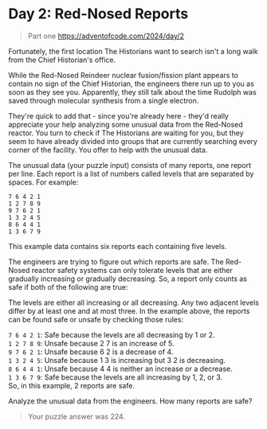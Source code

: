 # Day 2: Red-Nosed Reports

> Part one https://adventofcode.com/2024/day/2

Fortunately, the first location The Historians want to search isn't a long walk from the Chief Historian's office.

While the Red-Nosed Reindeer nuclear fusion/fission plant appears to contain no sign of the Chief Historian, the engineers there run up to you as soon as they see you. Apparently, they still talk about the time Rudolph was saved through molecular synthesis from a single electron.

They're quick to add that - since you're already here - they'd really appreciate your help analyzing some unusual data from the Red-Nosed reactor. You turn to check if The Historians are waiting for you, but they seem to have already divided into groups that are currently searching every corner of the facility. You offer to help with the unusual data.

The unusual data (your puzzle input) consists of many reports, one report per line. Each report is a list of numbers called levels that are separated by spaces. For example:
```
7 6 4 2 1
1 2 7 8 9
9 7 6 2 1
1 3 2 4 5
8 6 4 4 1
1 3 6 7 9
```
This example data contains six reports each containing five levels.

The engineers are trying to figure out which reports are safe. The Red-Nosed reactor safety systems can only tolerate levels that are either gradually increasing or gradually decreasing. So, a report only counts as safe if both of the following are true:

The levels are either all increasing or all decreasing.
Any two adjacent levels differ by at least one and at most three.
In the example above, the reports can be found safe or unsafe by checking those rules:

```7 6 4 2 1```: Safe because the levels are all decreasing by 1 or 2. <br>
```1 2 7 8 9```: Unsafe because 2 7 is an increase of 5. <br>
```9 7 6 2 1```: Unsafe because 6 2 is a decrease of 4. <br>
```1 3 2 4 5```: Unsafe because 1 3 is increasing but 3 2 is decreasing. <br>
```8 6 4 4 1```: Unsafe because 4 4 is neither an increase or a decrease. <br>
```1 3 6 7 9```: Safe because the levels are all increasing by 1, 2, or 3. <br>
So, in this example, 2 reports are safe.

Analyze the unusual data from the engineers. How many reports are safe?

> Your puzzle answer was 224.